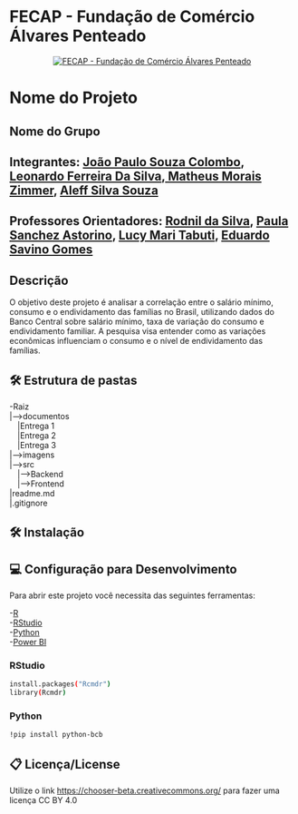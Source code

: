 
# FECAP - Fundação de Comércio Álvares Penteado

<p align="center">
<a href= "https://www.fecap.br/"><img src="https://encrypted-tbn0.gstatic.com/images?q=tbn:ANd9GcRhZPrRa89Kma0ZZogxm0pi-tCn_TLKeHGVxywp-LXAFGR3B1DPouAJYHgKZGV0XTEf4AE&usqp=CAU" alt="FECAP - Fundação de Comércio Álvares Penteado" border="0"></a>
</p>

# Nome do Projeto

## Nome do Grupo

## Integrantes: <a href="https://www.linkedin.com/in/jo%C3%A3o-paulo-souza-colombo-401012215/">João Paulo Souza Colombo</a>, <a href="https:">Leonardo Ferreira Da Silva</a>,<a href="https://www.linkedin.com/in/matheuszimmer/"> Matheus Morais Zimmer</a>, <a href="https://www.linkedin.com/in/aleff-souza/">Aleff Silva Souza</a>

## Professores Orientadores: <a href="https://www.linkedin.com/in/professorrodnil/details/education/">Rodnil da Silva</a>, <a href="https://www.linkedin.com/in/paula-astorino-432b5812a/">Paula Sanchez Astorino</a>, <a href="https://www.linkedin.com/in/lucymari/">Lucy Mari Tabuti</a>, <a href="https://www.linkedin.com/in/eduardo-savino-gomes-77833a10/">Eduardo Savino Gomes
</a>

## Descrição


O objetivo deste projeto é analisar a correlação entre o salário mínimo, consumo e o endividamento das famílias no Brasil, utilizando dados do Banco Central sobre salário mínimo, taxa de variação do consumo e endividamento familiar. A pesquisa visa entender como as variações econômicas influenciam o consumo e o nível de endividamento das famílias.

## 🛠 Estrutura de pastas

-Raiz<br>
|-->documentos<br> 
  &emsp;|Entrega 1<br>
    &emsp;|Entrega 2<br>
      &emsp;|Entrega 3<br>
|-->imagens<br>
|-->src<br>
  &emsp;|-->Backend<br>
  &emsp;|-->Frontend<br>
|readme.md<br>
|.gitignore<br>

## 🛠 Instalação

## 💻 Configuração para Desenvolvimento

Para abrir este projeto você necessita das seguintes ferramentas:

-<a href="https://www.r-project.org/">R</a><br>
-<a href="https://posit.co/download/rstudio-desktop/">RStudio</a><br>
-<a href="https://www.python.org/">Python</a><br>
-<a href="https://www.microsoft.com/pt-br/power-platform/products/power-bi">Power BI</a>



### RStudio
```sh
install.packages("Rcmdr")
library(Rcmdr)
```
### Python
```sh
!pip install python-bcb
```

## 📋 Licença/License
Utilize o link <https://chooser-beta.creativecommons.org/> para fazer uma licença CC BY 4.0
